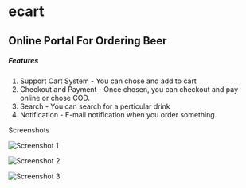 # ecart

## Online Portal For Ordering Beer

##### Features
1. Support Cart System - You can chose and add to cart
2. Checkout and Payment - Once chosen, you can checkout and pay online or chose COD.
3. Search - You can search for a perticular drink
4. Notification - E-mail notification when you order something.

Screenshots



![Screenshot 1](https://github.com/rohitsaini1196/ecart/blob/master/Screenshot2.png)

![Screenshot 2](https://github.com/rohitsaini1196/ecart/blob/master/Screenshot3.png)

![Screenshot 3](https://github.com/rohitsaini1196/ecart/blob/master/Screenshot1.png)
